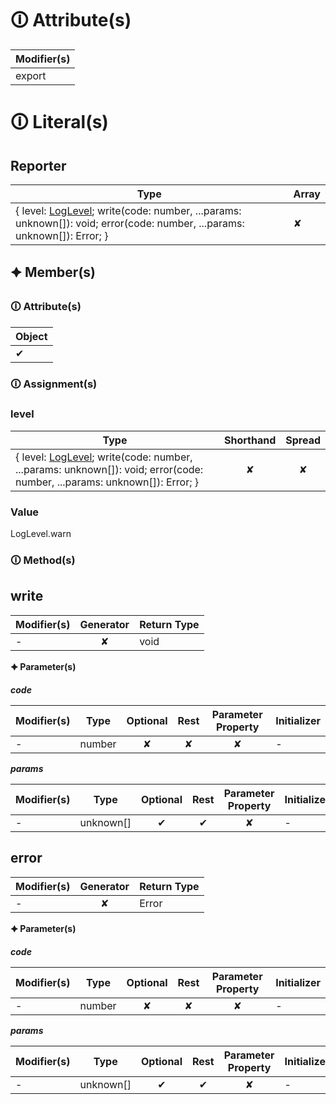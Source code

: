 # &#128712; Attribute(s)

| Modifier(s)                            |
|----------------------------------------|
| export |

# &#128712; Literal(s)

## Reporter

| Type                        | Array                           |
|-----------------------------|---------------------------------|
| { level: [LogLevel](https://hamedfathi.gitbook.io/aurelia-2-doc-api/kernel/enum/reporter/loglevel); write(code: number, ...params: unknown[]): void; error(code: number, ...params: unknown[]): Error; } | ✘ |

## 🟆 Member(s)

### &#128712; Attribute(s)

| Object                        |
|-------------------------------|
| ✔ |

### &#128712; Assignment(s)

### level

| Type                      | Shorthand                         | Spread                        |
|---------------------------|:---------------------------------:|:-----------------------------:|
| { level: [LogLevel](https://hamedfathi.gitbook.io/aurelia-2-doc-api/kernel/enum/reporter/loglevel); write(code: number, ...params: unknown[]): void; error(code: number, ...params: unknown[]): Error; } | ✘  | ✘ |

### Value

LogLevel.warn

### &#128712; Method(s)

## write

| Modifier(s)                              | Generator                          | Return Type                       |
|------------------------------------------|:----------------------------------:|-----------------------------------|
| - | ✘ | void |

**&#128966; Parameter(s)**

_**code**_

| Modifier(s)                              | Type                        | Optional                           | Rest                          | Parameter Property                          | Initializer                       |
|------------------------------------------|-----------------------------|:----------------------------------:|:-----------------------------:|:-------------------------------------------:|-----------------------------------|
| - | number | ✘  | ✘ | ✘ | - |

_**params**_

| Modifier(s)                              | Type                        | Optional                           | Rest                          | Parameter Property                          | Initializer                       |
|------------------------------------------|-----------------------------|:----------------------------------:|:-----------------------------:|:-------------------------------------------:|-----------------------------------|
| - | unknown[] | ✔  | ✔ | ✘ | - |

## error

| Modifier(s)                              | Generator                          | Return Type                       |
|------------------------------------------|:----------------------------------:|-----------------------------------|
| - | ✘ | Error |

**&#128966; Parameter(s)**

_**code**_

| Modifier(s)                              | Type                        | Optional                           | Rest                          | Parameter Property                          | Initializer                       |
|------------------------------------------|-----------------------------|:----------------------------------:|:-----------------------------:|:-------------------------------------------:|-----------------------------------|
| - | number | ✘  | ✘ | ✘ | - |

_**params**_

| Modifier(s)                              | Type                        | Optional                           | Rest                          | Parameter Property                          | Initializer                       |
|------------------------------------------|-----------------------------|:----------------------------------:|:-----------------------------:|:-------------------------------------------:|-----------------------------------|
| - | unknown[] | ✔  | ✔ | ✘ | - |